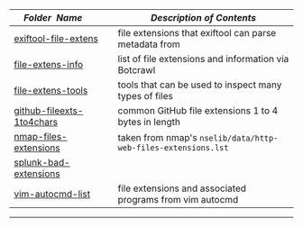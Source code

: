 |&nbsp;&nbsp;&nbsp;&nbsp;_Folder&nbsp;&nbsp;Name_&nbsp;&nbsp;&nbsp;&nbsp;| _Description of Contents_
|:----------------|--------------------------------------------------------------------------------------------------------------------------------------------------------
| [exiftool-file-extens](exiftool-file-extens) |  file extensions that exiftool can parse metadata from 
| [file-extens-info](file-extens-info) |  list of file extensions and information via Botcrawl 
| [file-extens-tools](file-extens-tools) |  tools that can be used to inspect many types of files 
| [github-fileexts-1to4chars](github-fileexts-1to4chars) |  common GitHub file extensions 1 to 4 bytes in length 
| [nmap-files-extensions](nmap-files-extensions) |  taken from nmap's `nselib/data/http-web-files-extensions.lst` 
| [splunk-bad-extensions](splunk-bad-extensions) |  
| [vim-autocmd-list](vim-autocmd-list) |  file extensions and associated programs from vim autocmd 

* * *

